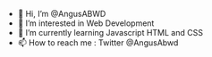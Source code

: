 - 👋 Hi, I’m @AngusABWD
- 👀 I’m interested in Web Development
- 🌱 I’m currently learning Javascript HTML and CSS
- 📫 How to reach me : Twitter @AngusAbwd

<!---
AngusABWD/AngusABWD is a ✨ special ✨ repository because its `README.md` (this file) appears on your GitHub profile.
You can click the Preview link to take a look at your changes.
--->
